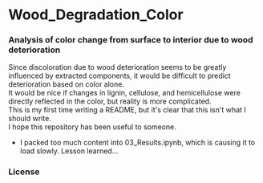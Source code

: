 # Wood_Degradation_Color
<src img='Image/Color.png'>


### Analysis of color change from surface to interior due to wood deterioration
Since discoloration due to wood deterioration seems to be greatly influenced by extracted components, it would be difficult to predict deterioration based on color alone.<br>
It would be nice if changes in lignin, cellulose, and hemicellulose were directly reflected in the color, but reality is more complicated.<br>
This is my first time writing a README, but it's clear that this isn't what I should write.<br>
I hope this repository has been useful to someone.

- I packed too much content into 03_Results.ipynb, which is causing it to load slowly. Lesson learned...

### License









